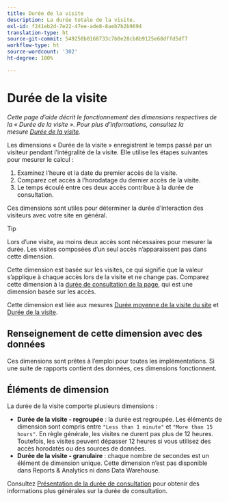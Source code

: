```yaml
---
title: Durée de la visite
description: La durée totale de la visite.
exl-id: f241eb2d-7e22-47ee-ade8-8aeb7b2b9694
translation-type: ht
source-git-commit: 549258b0168733c7b0e28cb8b9125e68dffd5df7
workflow-type: ht
source-wordcount: '302'
ht-degree: 100%

---
```


# Durée de la visite

*Cette page d’aide décrit le fonctionnement des dimensions respectives de la « Durée de la visite ». Pour plus d’informations, consultez la mesure [Durée de la visite](../metrics/time-spent-per-visit.md).*

Les dimensions « Durée de la visite » enregistrent le temps passé par un visiteur pendant l’intégralité de la visite. Elle utilise les étapes suivantes pour mesurer le calcul :

1. Examinez l’heure et la date du premier accès de la visite.
2. Comparez cet accès à l’horodatage du dernier accès de la visite.
3. Le temps écoulé entre ces deux accès contribue à la durée de consultation.

Ces dimensions sont utiles pour déterminer la durée d’interaction des visiteurs avec votre site en général.

>[!TIP]
>
>Lors d’une visite, au moins deux accès sont nécessaires pour mesurer la durée. Les visites composées d’un seul accès n’apparaissent pas dans cette dimension.

Cette dimension est basée sur les visites, ce qui signifie que la valeur s’applique à chaque accès lors de la visite et ne change pas. Comparez cette dimension à la [durée de consultation de la page](time-spent-on-page.md), qui est une dimension basée sur les accès.

Cette dimension est liée aux mesures [Durée moyenne de la visite du site](../metrics/average-time-on-site.md) et [Durée de la visite](../metrics/time-spent-per-visit.md).

## Renseignement de cette dimension avec des données

Ces dimensions sont prêtes à l’emploi pour toutes les implémentations. Si une suite de rapports contient des données, ces dimensions fonctionnent.

## Éléments de dimension

La durée de la visite comporte plusieurs dimensions :

* **Durée de la visite - regroupée** : la durée est regroupée. Les éléments de dimension sont compris entre `"Less than 1 minute"` et `"More than 15 hours"`. En règle générale, les visites ne durent pas plus de 12 heures. Toutefois, les visites peuvent dépasser 12 heures si vous utilisez des accès horodatés ou des sources de données.
* **Durée de la visite - granulaire** : chaque nombre de secondes est un élément de dimension unique. Cette dimension n’est pas disponible dans Reports &amp; Analytics ni dans Data Warehouse.

Consultez [Présentation de la durée de consultation](../metrics/time-spent.md) pour obtenir des informations plus générales sur la durée de consultation.
